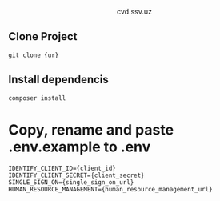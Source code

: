 <p align="center">cvd.ssv.uz</p>

## Clone Project
```
git clone {ur}
```

## Install dependencis
```
composer install
```

# Copy, rename and paste .env.example to .env

```
IDENTIFY_CLIENT_ID={client_id}
IDENTIFY_CLIENT_SECRET={client_secret}
SINGLE_SIGN_ON={single_sign_on_url}
HUMAN_RESOURCE_MANAGEMENT={human_resource_management_url}
```
